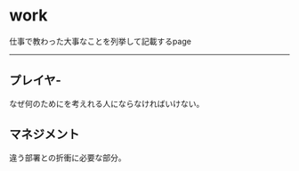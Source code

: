 # work

仕事で教わった大事なことを列挙して記載するpage


---

## プレイヤ-

なぜ何のためにを考えれる人にならなければいけない。


## マネジメント

違う部署との折衝に必要な部分。

